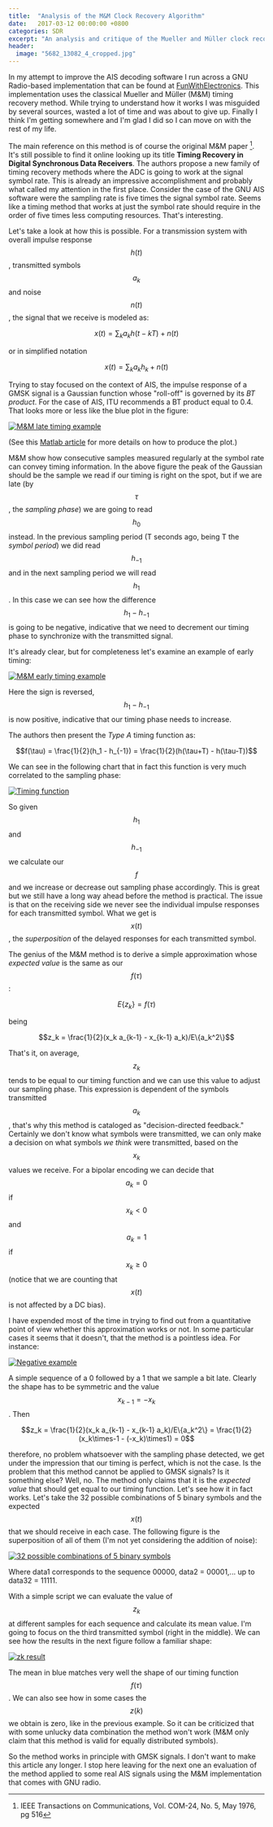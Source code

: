```yaml
---
title:  "Analysis of the M&M Clock Recovery Algorithm"
date:   2017-03-12 00:00:00 +0800
categories: SDR
excerpt: "An analysis and critique of the Mueller and Müller clock recovery algorithm."
header:
  image: "5682_13082_4_cropped.jpg"
---
```


In my attempt to improve the AIS decoding software I run across a GNU Radio-based implementation that can be found at [FunWithElectronics][funwithelectronics_ais]. This implementation uses the classical Mueller and Müller (M&M) timing recovery method. While trying to understand how it works I was misguided by several sources, wasted a lot of time and was about to give up. Finally I think I'm getting somewhere and I'm glad I did so I can move on with the rest of my life.

The main reference on this method is of course the original M&M paper [^1]. It's still possible to find it online looking up its title **Timing Recovery in Digital Synchronous Data Receivers**. The authors propose a new family of timing recovery methods where the ADC is going to work at the signal symbol rate. This is already an impressive accomplishment and probably what called my attention in the first place. Consider the case of the GNU AIS software were the sampling rate is five times the signal symbol rate. Seems like a timing method that works at just the symbol rate should require in the order of five times less computing resources. That's interesting.

Let's take a look at how this is possible. For a transmission system with overall impulse response $$h(t)$$, transmitted symbols $$a_k$$ and noise $$n(t)$$, the signal that we receive is modeled as:

$$x(t) = \sum_k{a_k h(t-kT) + n(t)}$$

or in simplified notation

$$x(t) = \sum_k{a_k h_k + n(t)}$$

Trying to stay focused on the context of AIS, the impulse response of a GMSK signal is a Gaussian function whose "roll-off" is governed by its _BT product_. For the case of AIS, ITU recommends a BT product equal to 0.4. That looks more or less like the blue plot in the figure:

[![M&M late timing example][late_example]][late_example]

(See this [Matlab article][matlab_gaussian_filter] for more details on how to produce the plot.)

M&M show how consecutive samples measured regularly at the symbol rate can convey timing information. In the above figure the peak of the Gaussian should be the sample we read if our timing is right on the spot, but if we are late (by $$\tau$$, the _sampling phase_) we are going to read $$h_0$$ instead. In the previous sampling period (T seconds ago, being T the _symbol period_) we did read $$h_{-1}$$ and in the next sampling period we will read $$h_1$$. In this case we can see how the difference $$h_1 - h_{-1}$$ is going to be negative, indicative that we need to decrement our timing phase to synchronize with the transmitted signal.

It's already clear, but for completeness let's examine an example of early timing:

[![M&M early timing example][early_example]][early_example]

Here the sign is reversed, $$h_1 - h_{-1}$$ is now positive, indicative that our timing phase needs to increase.

The authors then present the _Type A_ timing function as:

$$f(\tau) = \frac{1}{2}(h_1 - h_{-1}) = \frac{1}{2}(h(\tau+T) - h(\tau-T))$$

We can see in the following chart that in fact this function is very much correlated to the sampling phase:

[![Timing function][f_tau]][f_tau]

So given $$h_1$$ and $$h_{-1}$$ we calculate our $$f$$ and we increase or decrease out sampling phase accordingly. This is great but we still have a long way ahead before the method is practical. The issue is that on the receiving side we never see the individual impulse responses for each transmitted symbol. What we get is $$x(t)$$, the _superposition_ of the delayed responses for each transmitted symbol.

The genius of the M&M method is to derive a simple approximation whose _expected value_ is the same as our $$f(\tau)$$:

$$E\{z_k\} = f(\tau)$$

being

$$z_k = \frac{1}{2}(x_k a_{k-1} - x_{k-1} a_k)/E\{a_k^2\}$$

That's it, on average, $$z_k$$ tends to be equal to our timing function and we can use this value to adjust our sampling phase. This expression is dependent of the symbols transmitted $$a_k$$, that's why this method is cataloged as "decision-directed feedback." Certainly we don't know what symbols were transmitted, we can only make a decision on what symbols _we think_ were transmitted, based on the $$x_k$$ values we receive. For a bipolar encoding we can decide that $$a_k = 0$$ if $$x_k < 0$$ and $$a_k = 1$$ if $$x_k \ge 0$$ (notice that we are counting that $$x(t)$$ is not affected by a DC bias).

I have expended most of the time in trying to find out from a quantitative point of view whether this approximation works or not. In some particular cases it seems that it doesn't, that the method is a pointless idea. For instance:

[![Negative example][example_negative]][example_negative]

A simple sequence of a 0 followed by a 1 that we sample a bit late. Clearly the shape has to be symmetric and the value $$x_{k-1} = -x_k$$. Then

$$z_k = \frac{1}{2}(x_k a_{k-1} - x_{k-1} a_k)/E\{a_k^2\} = \frac{1}{2}(x_k\times-1 - (-x_k)\times1) = 0$$

therefore, no problem whatsoever with the sampling phase detected, we get under the impression that our timing is perfect, which is not the case. Is the problem that this method cannot be applied to GMSK signals? Is it something else? Well, no. The method only claims that it is the _expected value_ that should get equal to our timing function. Let's see how it in fact works. Let's take the 32 possible combinations of 5 binary symbols and the expected $$x(t)$$ that we should receive in each case. The following figure is the superposition of all of them (I'm not yet considering the addition of noise):

[![32 possible combinations of 5 binary symbols][example_32]][example_32]

Where data1 corresponds to the sequence 00000, data2 = 00001,... up to data32 = 11111.

With a simple script we can evaluate the value of $$z_k$$ at different samples for each sequence and calculate its mean value. I'm going to focus on the third transmitted symbol (right in the middle). We can see how the results in the next figure follow a familiar shape:

[![zk result][zk_result]][zk_result]

The mean in blue matches very well the shape of our timing function $$f(\tau)$$. We can also see how in some cases the $$z(k)$$ we obtain is zero, like in the previous example. So it can be criticized that with some unlucky data combination the method won't work (M&M only claim that this method is valid for equally distributed symbols).

So the method works in principle with GMSK signals. I don't want to make this article any longer. I stop here leaving for the next one an evaluation of the method applied to some real AIS signals using the M&M implementation that comes with GNU radio.

[^1]: IEEE Transactions on Communications, Vol. COM-24, No. 5, May 1976, pg 516


[funwithelectronics_ais]: http://www.funwithelectronics.com/?id=9
[matlab_gaussian_filter]: https://www.mathworks.com/help/signal/examples/fir-gaussian-pulse-shaping-filter-design.html
[matlab_symbol_synchronizer]: https://www.mathworks.com/help/comm/ref/comm.symbolsynchronizer-class.html

[early_example]:    /images/MM/early_example.png
[late_example]:     /images/MM/late_example.png
[f_tau]:            /images/MM/f_tau.png
[example_negative]: /images/MM/example_negative.png
[example_32]:       /images/MM/example_32.png
[zk_result]:        /images/MM/zk_result.png
